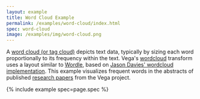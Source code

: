 ```yaml
---
layout: example
title: Word Cloud Example
permalink: /examples/word-cloud/index.html
spec: word-cloud
image: /examples/img/word-cloud.png
---
```


A [word cloud (or tag cloud)](https://en.wikipedia.org/wiki/Tag_cloud) depicts text data, typically by sizing each word proportionally to its frequency within the text. Vega's [wordcloud](../../docs/transforms/wordcloud) transform uses a layout similar to [Wordle](http://www.wordle.net/), based on [Jason Davies' wordcloud implementation](https://www.jasondavies.com/wordcloud/). This example visualizes frequent words in the abstracts of published [research papers](../../about/research) from the Vega project.

{% include example spec=page.spec %}
